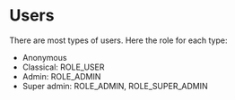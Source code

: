 # Users

There are most types of users. Here the role for each type:

* Anonymous
* Classical: ROLE_USER
* Admin: ROLE_ADMIN
* Super admin: ROLE_ADMIN, ROLE_SUPER_ADMIN
